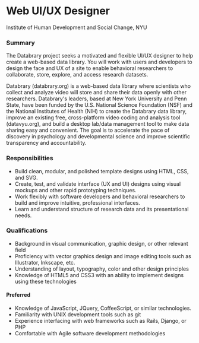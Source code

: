 # Web UI/UX Designer

Institute of Human Development and Social Change, NYU

### Summary

The Databrary project seeks a motivated and flexible UI/UX designer to help create a web-based data library.
You will work with users and developers to design the face and UX of a site to enable behavioral researchers to collaborate, store, explore, and access research datasets.

Databrary (databrary.org) is a web-based data library where scientists who collect and analyze video will store and share their data openly with other researchers.
Databrary's leaders, based at New York University and Penn State, have been funded by the U.S. National Science Foundation (NSF) and the National Institutes of Health (NIH) to create the Databrary data library, improve an existing free, cross-platform video coding and analysis tool (datavyu.org), and build a desktop lab/data management tool to make data sharing easy and convenient.
The goal is to accelerate the pace of discovery in psychology and developmental science and improve scientific transparency and accountability.

### Responsibilities

- Build clean, modular, and polished template designs using HTML, CSS, and SVG.
- Create, test, and validate interface (UX and UI) designs using visual mockups and other rapid prototyping techniques.
- Work flexibly with software developers and behavioral researchers to build and improve intuitive, professional interfaces.
- Learn and understand structure of research data and its presentational needs.

### Qualifications

- Background in visual communication, graphic design, or other relevant field
- Proficiency with vector graphics design and image editing tools such as Illustrator, Inkscape, etc.
- Understanding of layout, typography, color and other design principles
- Knowledge of HTML5 and CSS3 with an ability to implement designs using these technologies

#### Preferred

- Knowledge of JavaScript, JQuery, CoffeeScript, or similar technologies.
- Familiarity with UNIX development tools such as git
- Experience interfacing with web frameworks such as Rails, Django, or PHP
- Comfortable with Agile software development methodologies
